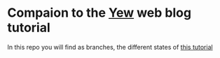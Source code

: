 # Compaion to the [Yew](https://yew.rs/) web blog tutorial

In this repo you will find as branches, the different states of [this tutorial]()
